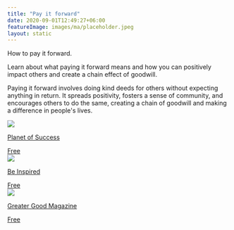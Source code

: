 ```yaml
---
title: "Pay it forward"
date: 2020-09-01T12:49:27+06:00
featureImage: images/ma/placeholder.jpeg
layout: static
---
```


How to pay it forward.

Learn about what paying it forward means and how you can positively impact others and create a chain effect of goodwill.

Paying it forward involves doing kind deeds for others without expecting anything in return. It spreads positivity, fosters a sense of community, and encourages others to do the same, creating a chain of goodwill and making a difference in people's lives.

<a class="ma-link" href="http://www.planetofsuccess.com/blog/2016/ideas-to-pay-it-forward/"><div class="ma-card ma-card-Community"><div class="ma-icon"><img src ="/images/icon-check.png"/></div><div class="ma-name"><p>Planet of Success</p></div><div class="ma-paid-text"><span>Free</span></div></div></a><a class="ma-link" href="https://beinspired.global/paying-it-forward-its-benefits-and-importance/"><div class="ma-card ma-card-Community"><div class="ma-icon"><img src ="/images/icon-check.png"/></div><div class="ma-name"><p>Be Inspired</p></div><div class="ma-paid-text"><span>Free </span></div></div></a><a class="ma-link" href="https://greatergood.berkeley.edu/article/item/pay_it_forward"><div class="ma-card ma-card-Community"><div class="ma-icon"><img src ="/images/icon-check.png"/></div><div class="ma-name"><p>Greater Good Magazine</p></div><div class="ma-paid-text"><span>Free </span></div></div></a>  

<br/><br/>






